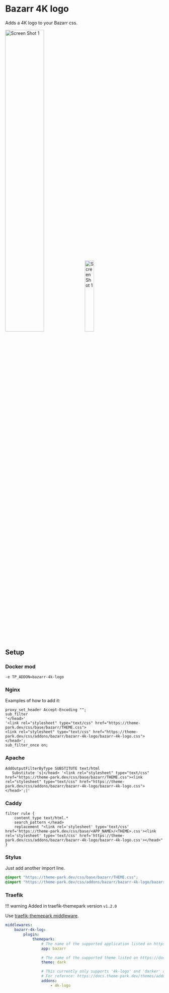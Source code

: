# Bazarr 4K logo

Adds a 4K logo to your Bazarr css.

<div class="row">
<p><a href="desktop.png" rel="noopener"><img src="desktop.png" alt="Screen Shot 1" width="49.5%" /></a>
<a href="mobile.png" rel="noopener"><img src="mobile.png" alt="Screen Shot 1" width="24%" /></a></p>
</div>

## Setup

### Docker mod

`-e TP_ADDON=bazarr-4k-logo`

### Nginx

Examples of how to add it:

```nginx
proxy_set_header Accept-Encoding "";
sub_filter
'</head>'
'<link rel="stylesheet" type="text/css" href="https://theme-park.dev/css/base/bazarr/THEME.css">
<link rel="stylesheet" type="text/css" href="https://theme-park.dev/css/addons/bazarr/bazarr-4k-logo/bazarr-4k-logo.css">
</head>';
sub_filter_once on;
```

### Apache

```nginx
AddOutputFilterByType SUBSTITUTE text/html
   Substitute 's|</head> '<link rel="stylesheet" type="text/css" href="https://theme-park.dev/css/base/bazarr/THEME.css"><link rel="stylesheet" type="text/css" href="https://theme-park.dev/css/addons/bazarr/bazarr-4k-logo/bazarr-4k-logo.css">
</head>';|'
```

### Caddy

```nginx
filter rule {
    content_type text/html.*
    search_pattern </head>
    replacement "<link rel='stylesheet' type='text/css' href='https://theme-park.dev/css/base/<APP_NAME>/<THEME>.css'><link rel='stylesheet' type='text/css' href='https://theme-park.dev/css/addons/bazarr/bazarr-4k-logo/bazarr-4k-logo.css'></head>"
}
```

### Stylus

Just add another import line.

```css
@import "https://theme-park.dev/css/base/bazarr/THEME.css";
@import "https://theme-park.dev/css/addons/bazarr/bazarr-4k-logo/bazarr-4k-logo.css";
```

### Traefik

>
!!! warning
    Added in traefik-themepark version `v1.2.0`

Use <a href="/setup/#traefik" rel="noopener">traefik-themepark middleware</a>. 

```yaml
middlewares:
    bazarr-4k-log:
        plugin:
            themepark:
                # The name of the supported application listed on https://docs.theme-park.dev/themes.
                app: bazarr

                # The name of the supported theme listed on https://docs.theme-park.dev/theme-options/ or https://docs.theme-park.dev/community-themes/
                theme: dark

                # This currently only supports '4k-logo' and 'darker' addons. Future addons that follow a similar syntax will work as well.
                # For refernce: https://docs.theme-park.dev/themes/addons/
                addons:
                    - 4k-logo
```
